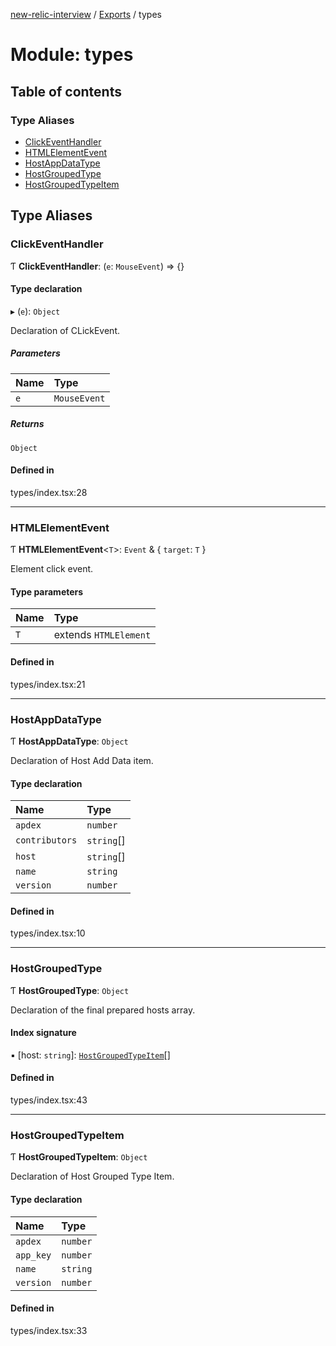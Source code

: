 [new-relic-interview](../README.md) / [Exports](../modules.md) / types

# Module: types

## Table of contents

### Type Aliases

- [ClickEventHandler](types.md#clickeventhandler)
- [HTMLElementEvent](types.md#htmlelementevent)
- [HostAppDataType](types.md#hostappdatatype)
- [HostGroupedType](types.md#hostgroupedtype)
- [HostGroupedTypeItem](types.md#hostgroupedtypeitem)

## Type Aliases

### ClickEventHandler

Ƭ **ClickEventHandler**: (`e`: `MouseEvent`) => {}

#### Type declaration

▸ (`e`): `Object`

Declaration of CLickEvent.

##### Parameters

| Name | Type         |
| :--- | :----------- |
| `e`  | `MouseEvent` |

##### Returns

`Object`

#### Defined in

types/index.tsx:28

---

### HTMLElementEvent

Ƭ **HTMLElementEvent**<`T`\>: `Event` & { `target`: `T` }

Element click event.

#### Type parameters

| Name | Type                  |
| :--- | :-------------------- |
| `T`  | extends `HTMLElement` |

#### Defined in

types/index.tsx:21

---

### HostAppDataType

Ƭ **HostAppDataType**: `Object`

Declaration of Host Add Data item.

#### Type declaration

| Name           | Type       |
| :------------- | :--------- |
| `apdex`        | `number`   |
| `contributors` | `string`[] |
| `host`         | `string`[] |
| `name`         | `string`   |
| `version`      | `number`   |

#### Defined in

types/index.tsx:10

---

### HostGroupedType

Ƭ **HostGroupedType**: `Object`

Declaration of the final prepared hosts array.

#### Index signature

▪ [host: `string`]: [`HostGroupedTypeItem`](types.md#hostgroupedtypeitem)[]

#### Defined in

types/index.tsx:43

---

### HostGroupedTypeItem

Ƭ **HostGroupedTypeItem**: `Object`

Declaration of Host Grouped Type Item.

#### Type declaration

| Name      | Type     |
| :-------- | :------- |
| `apdex`   | `number` |
| `app_key` | `number` |
| `name`    | `string` |
| `version` | `number` |

#### Defined in

types/index.tsx:33
